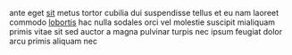 ante eget [sit](generated_webpages/dapibus6.md) metus tortor cubilia dui
suspendisse tellus et eu nam laoreet commodo
[lobortis](generated_webpages/eros9.md) hac nulla sodales orci vel molestie
suscipit mialiquam primis vitae sit sed auctor a magna pulvinar turpis nec
ipsum feugiat dolor arcu primis aliquam nec